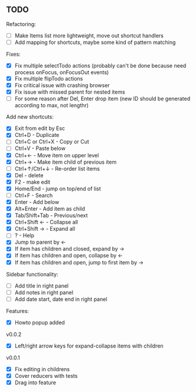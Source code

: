 TODO
----

Refactoring:

 - [ ] Make Items list more lightweight, move out shortcut handlers
 - [ ] Add mapping for shortcuts, maybe some kind of pattern matching

Fixes:

 - [X] Fix multiple selectTodo actions (probably can't be done because need process onFocus, onFocusOut events)
 - [X] Fix multiple flipTodo actions
 - [X] Fix critical issue with crashing browser
 - [X] Fix issue with missed parent for nested items
 - [ ] For some reason after Del, Enter drop item (new ID should be generated according to max, not lengthr)

Add new shortcuts:
 - [X] Exit from edit by Esc
 - [X] Ctrl+D - Duplicate
 - [ ] Ctrl+C or Ctrl+X - Copy or Cut
 - [ ] Ctrl+V - Paste below
 - [X] Ctrl+← - Move item on upper level
 - [X] Ctrl+→ - Make item child of previous item
 - [ ] Ctrl+↑/Ctrl+↓ - Re-order list items
 - [X] Del - delete
 - [X] F2 - make edit
 - [X] Home/End - jump on top/end of list
 - [ ] Ctrl+F - Search
 - [X] Enter - Add below
 - [X] Alt+Enter - Add item as child
 - [X] Tab/Shift+Tab - Previous/next
 - [X] Ctrl+Shift ← - Collapse all
 - [X] Ctrl+Shift → - Expand all
 - [ ] ? - Help
 - [X] Jump to parent by ←
 - [X] If item has children and closed, expand by →
 - [X] If item has children and open, collapse by ←
 - [X] If item has children and open, jump to first item by →

Sidebar functionality:

 - [ ] Add title in right panel
 - [ ] Add notes in right panel
 - [ ] Add date start, date end in right panel

Features:

 - [X] Howto popup added

v0.0.2

 - [X] Left/right arrow keys for expand-collapse items with children

v0.0.1

 - [X] Fix editing in childrens
 - [X] Cover reducers with tests
 - [X] Drag into feature
